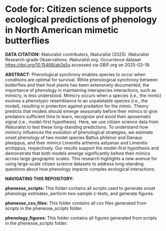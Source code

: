 # Code for: Citizen science supports ecological predictions of phenology in North American mimetic butterflies 

**DATA CITATION:** iNaturalist contributors, iNaturalist (2025). iNaturalist Research-grade Observations. iNaturalist.org. Occurrence dataset https://doi.org/10.15468/ab3s5x accessed via GBIF.org on 2025-03-19.

**ABSTRACT:** Phenological synchrony enables species to occur when conditions are optimal for survival. While phenological synchrony between butterflies and their host plants has been extensively documented, the importance of phenology in maintaining interspecies interactions, such as mimicry, is less understood. Mimicry occurs when a species (i.e., the mimic) evolves a phenotypic resemblance to an unpalatable species (i.e., the model), resulting in protection against predation for the mimic. Theory predicts that models should emerge seasonally before their mimics to give predators sufficient time to learn, recognize and avoid their aposematic signal (i.e., model-first hypothesis). Here, we use citizen science data from iNaturalist to test these long-standing predictions. To understand how mimicry influences the evolution of phenological strategies, we estimate onset phenology of two model species Battus philenor and Danaus plexippus, and their mimics Limenitis arthemis astyanax and Limenitis archippus, respectively. Our results support the model-first hypothesis and demonstrate that both models emerge significantly before their mimics across large geographic scales. This research highlights a new avenue for using large-scale citizen science datasets to address long-standing questions about how phenology impacts complex ecological interactions.

**NAVIGATING THIS REPOSITORY:**

**phenesse_scripts:** This folder contains all scripts used to generate onset phenology estimates, perform two-sample z-tests, and generate figures. 

**phenesse_csv_files:** This folder contains all csv files generated from scripts in the phenesse_scripts folder.

**phenology_figures:** This folder contains all figures generated from scripts in the phenesse_scripts folder. 



